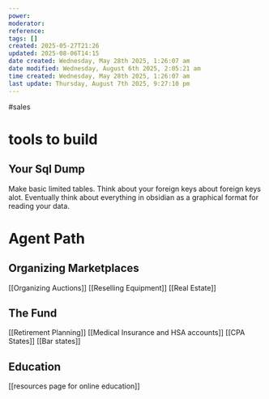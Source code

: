 ```yaml
---
power: 
moderator: 
reference: 
tags: []
created: 2025-05-27T21:26
updated: 2025-08-06T14:15
date created: Wednesday, May 28th 2025, 1:26:07 am
date modified: Wednesday, August 6th 2025, 2:05:21 am
time created: Wednesday, May 28th 2025, 1:26:07 am
last update: Thursday, August 7th 2025, 9:27:10 pm
---
```

#sales
# 
# tools to build
## Your Sql Dump
Make basic limited tables. Think about your foreign keys about foreign keys alot.  Eventually think about everything in obsidian as a graphical format for reading your data.
##

# Agent Path
## Organizing Marketplaces
[[Organizing Auctions]]
[[Reselling Equipment]]
[[Real Estate]]

## The Fund
[[Retirement Planning]]
[[Medical Insurance and HSA accounts]]
[[CPA States]]
[[Bar states]]

## Education
[[resources page for online education]]
